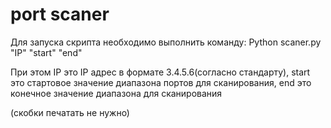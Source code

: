 # port scaner

Для запуска скрипта необходимо выполнить команду:
Python scaner.py "IP" "start" "end"

При этом IP это IP адрес в формате 3.4.5.6(согласно стандарту), start это стартовое значение диапазона портов для сканирования, end это конечное значение диапазона для сканирования

(скобки печатать не нужно)